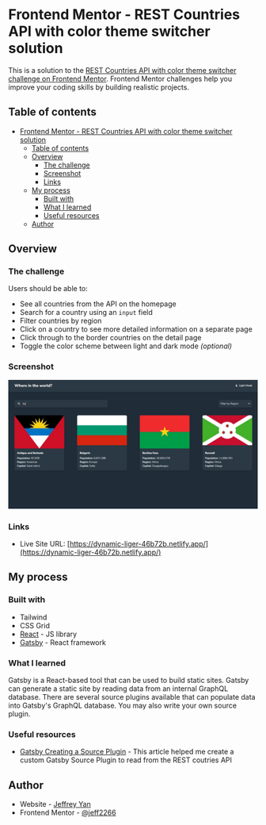 # Frontend Mentor - REST Countries API with color theme switcher solution

This is a solution to the [REST Countries API with color theme switcher challenge on Frontend Mentor](https://www.frontendmentor.io/challenges/rest-countries-api-with-color-theme-switcher-5cacc469fec04111f7b848ca). Frontend Mentor challenges help you improve your coding skills by building realistic projects. 

## Table of contents

- [Frontend Mentor - REST Countries API with color theme switcher solution](#frontend-mentor---rest-countries-api-with-color-theme-switcher-solution)
  - [Table of contents](#table-of-contents)
  - [Overview](#overview)
    - [The challenge](#the-challenge)
    - [Screenshot](#screenshot)
    - [Links](#links)
  - [My process](#my-process)
    - [Built with](#built-with)
    - [What I learned](#what-i-learned)
    - [Useful resources](#useful-resources)
  - [Author](#author)

## Overview

### The challenge

Users should be able to:

- See all countries from the API on the homepage
- Search for a country using an `input` field
- Filter countries by region
- Click on a country to see more detailed information on a separate page
- Click through to the border countries on the detail page
- Toggle the color scheme between light and dark mode *(optional)*

### Screenshot

![](./screenshot.jpg)

### Links

- Live Site URL: [https://dynamic-liger-46b72b.netlify.app/](https://dynamic-liger-46b72b.netlify.app/)

## My process

### Built with

- Tailwind
- CSS Grid
- [React](https://reactjs.org/) - JS library
- [Gatsby](https://www.gatsbyjs.com/) - React framework

### What I learned

Gatsby is a React-based tool that can be used to build static sites. Gatsby can generate a static site by reading data from an internal GraphQL database. There are several source plugins available that can populate data into Gatsby's GraphQL database. You may also write your own source plugin.

### Useful resources

- [Gatsby Creating a Source Plugin](https://www.gatsbyjs.com/docs/tutorial/creating-a-source-plugin/) - This article helped me create a custom Gatsby Source Plugin to read from the REST coutries API

## Author

- Website - [Jeffrey Yan](https://precious-dasik-f097e8.netlify.app/)
- Frontend Mentor - [@jeff2266](https://www.frontendmentor.io/profile/jeff2266)
